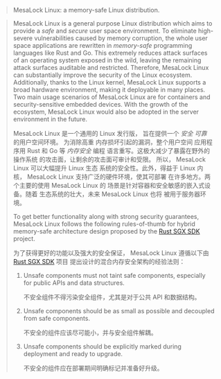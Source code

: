 
[repo]: https://github.com/mesalock-linux/mesalock-distro.git
[docker]: https://hub.docker.com/r/mesalocklinux/mesalock-linux/

> MesaLock Linux: a memory-safe Linux distribution.


> MesaLock Linux is a general purpose Linux distribution which aims to provide a
>  *safe* and *secure* user space environment. To eliminate high-severe
>  vulnerabilities caused by memory corruption, the whole user space applications
>  are rewritten in *memory-safe* programming languages like Rust and Go. This
>  extremely reduces attack surfaces of an operating system exposed in the wild,
>  leaving the remaining attack surfaces auditable and restricted. Therefore,
>  MesaLock Linux can substantially improve the security of the Linux ecosystem.
>  Additionally, thanks to the Linux kernel, MesaLock Linux supports a broad
>  hardware environment, making it deployable in many places. Two main usage
>  scenarios of MesaLock Linux are for containers and security-sensitive embedded
>  devices. With the growth of the ecosystem, MesaLock Linux would also be adopted
>  in the server environment in the future.
> 
> MesaLock Linux 是一个通用的 Linux 发行版，
> 旨在提供一个 *安全* *可靠* 的用户空间环境。
> 为消除高重 内存损坏引起的漏洞，整个用户空间
> 应用程序用 Rust 和 Go 等 *内存安全* 编程
> 语言重写。这极大减少了暴露在野外的操作系统
> 的攻击面，让剩余的攻击面可审计和受限。
> 所以， MesaLock Linux 可以大幅提升 Linux 生态
> 系统的安全性。此外，得益于 Linux 内核，
>  MesaLock Linux 支持广泛的硬件环境，使其可部署
> 在许多地方。两个主要的使用 MesaLock Linux 的
> 场景是针对容器和安全敏感的嵌入式设备。随着
> 生态系统的壮大，未来 MesaLock Linux 也将
> 被用于服务器环境。
> 
> To get better functionality along with strong security guarantees, MesaLock
>  Linux follows the following rules-of-thumb for hybrid memory-safe architecture
>  design proposed by the [Rust SGX SDK][rust-sgx-sdk-repo] project.
> 
> 为了获得更好的功能以及强大的安全保证，
>  MesaLock Linux 遵循以下由 [Rust SGX SDK][rust-sgx-sdk-repo] 项目
> 提出设计的混合内存安全架构的经验法则：
> 
> 1. Unsafe components must not taint safe components,
>     especially for public APIs and data structures.
>    
>    不安全组件不得污染安全组件，尤其是对于公共 API 和数据结构。
>    
> 2. Unsafe components should be as small as possible
>     and decoupled from safe components.
>    
>    不安全的组件应该尽可能小，并与安全组件解耦。
>    
> 3. Unsafe components should be explicitly marked
>     during deployment and ready to upgrade.
>    
>    不安全的组件应在部署期间明确标记并准备好升级。
>    
> 

[rust-sgx-sdk-repo]: https://github.com/baidu/rust-sgx-sdk.git

